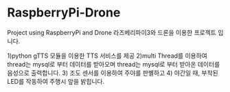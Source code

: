 # RaspberryPi-Drone
Project using RaspberryPi and Drone
라즈베리파이3와 드론을 이용한 프로젝트 입니다.

1)python gTTS 모듈을 이용한 TTS 서비스를 제공
2)multi Thread를 이용하여 
 thread는 mysql로 부터 데이터를 받아오며
 thread는 mysql로 부터 받아온 데이터를 음성으로 출력합니다.
3) 조도 센서를 이용하여 주야를 판별하고 
4) 야간일 때, 부착된 LED를 작동하여 주행시 앞을 밝힙니다.
